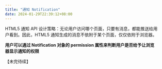 ```yaml
---
title: "通知 Notification"
date: 2024-01-29T22:39:12+08:00
---
```


HTML5 通知 API 设计策略：无论用户访问哪个页面，只要有消息，都能推送给用户看到。因此，HTML5 通知生成的消息不依附于某个页面，仅仅依附于浏览器。

**用户可以通过 Notification 对象的 permission 属性来判断用户是否给予让浏览器显示通知的权限**

【未完待续】